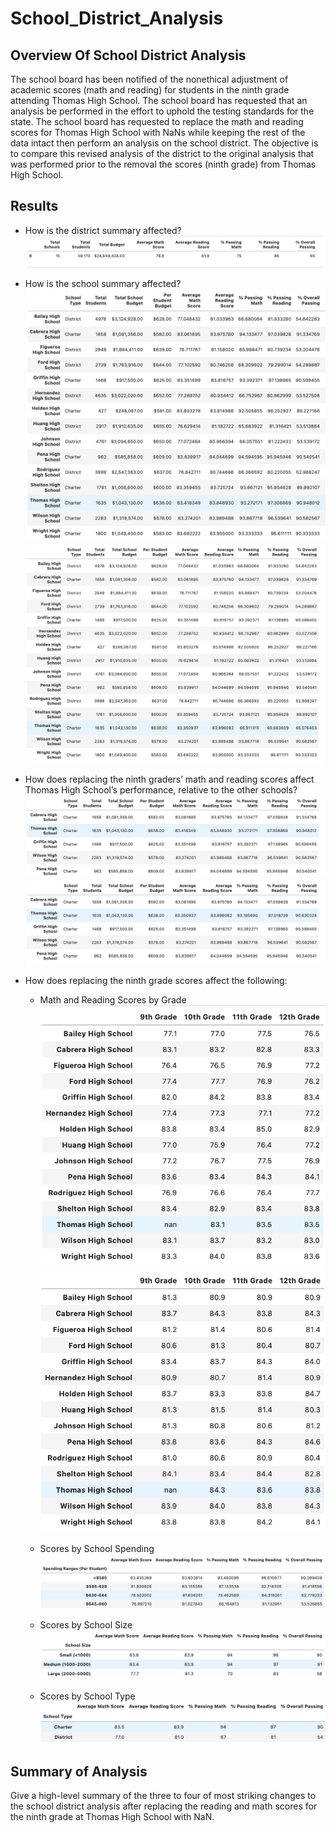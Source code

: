 # School_District_Analysis

## Overview Of School District Analysis

The school board has been notified of the nonethical adjustment of academic scores (math and reading) for students in the ninth grade attending Thomas High School. The school board has requested that an analysis be performed in the effort to uphold the testing standards for the state. The school board has requested to replace the math and reading scores for Thomas High School with NaNs while keeping the rest of the data intact then perform an analysis on the school district. The objective is to compare this revised analysis of the district to the original analysis that was performed prior to the removal the scores (ninth grade) from Thomas High School.

## Results

* How is the district summary affected?
	![District Summary](./Resources/district_summary.png)
* How is the school summary affected?
	![School Summary](./Resources/school_summary_orig.png)
	![School Summary](./Resources/school_summary_nan.png)
	
* How does replacing the ninth graders’ math and reading scores affect Thomas High School’s performance, relative to the other schools?
	![Top 5 Summary](./Resources/top_five_orig.png)
	![Top 5 Summary](./Resources/top_five_less9.png)

* How does replacing the ninth grade scores affect the following:

  * Math and Reading Scores by Grade
	![By Grade Math](./Resources/math_by_grade.png)
	![By Grade Math](./Resources/reading_by_grade.png)

  * Scores by School Spending
	![School Spending](./Resources/school_spending.png)

  * Scores by School Size
	![School Size](./Resources/school_size.png)

  * Scores by School Type
	![School Type](./Resources/school_type.png)

## Summary of Analysis

Give a high-level summary of the three to four of most striking changes to the school district analysis after replacing the reading and math scores for the ninth grade at Thomas High School with NaN.







